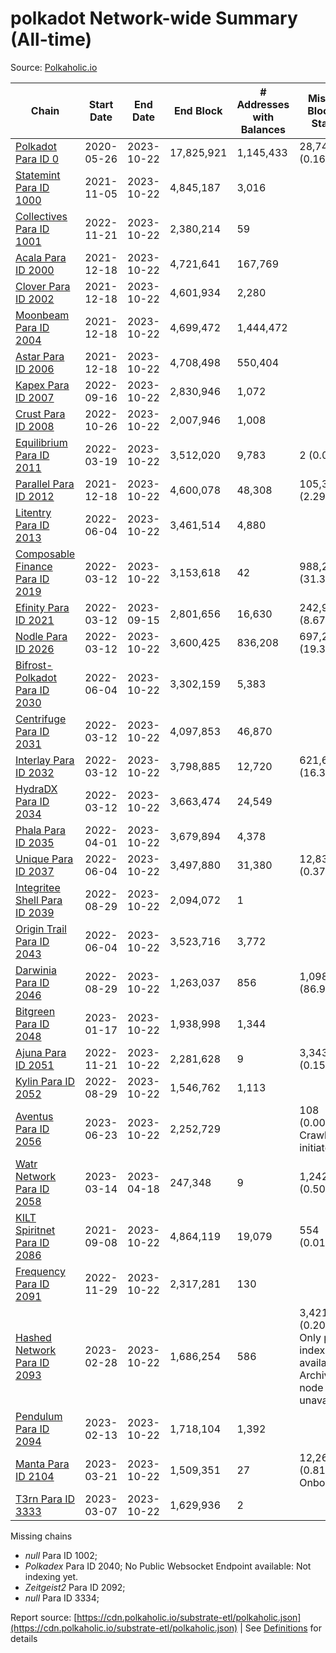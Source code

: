 # polkadot Network-wide Summary (All-time)

Source: [Polkaholic.io](https://polkaholic.io)


| Chain            | Start Date | End Date | End Block | # Addresses with Balances | Missing Blocks / Status |
| ---------------- | ---------- | ---------| --------- | ------------------------- | ----------------------- |
| [Polkadot Para ID 0](/polkadot/0-polkadot) | 2020-05-26 | 2023-10-22 | 17,825,921 |  1,145,433 | 28,747 (0.16%)  |
| [Statemint Para ID 1000](/polkadot/1000-statemint) | 2021-11-05 | 2023-10-22 | 4,845,187 |  3,016 |    |
| [Collectives Para ID 1001](/polkadot/1001-collectives) | 2022-11-21 | 2023-10-22 | 2,380,214 |  59 |    |
| [Acala Para ID 2000](/polkadot/2000-acala) | 2021-12-18 | 2023-10-22 | 4,721,641 |  167,769 |    |
| [Clover Para ID 2002](/polkadot/2002-clover) | 2021-12-18 | 2023-10-22 | 4,601,934 |  2,280 |    |
| [Moonbeam Para ID 2004](/polkadot/2004-moonbeam) | 2021-12-18 | 2023-10-22 | 4,699,472 |  1,444,472 |    |
| [Astar Para ID 2006](/polkadot/2006-astar) | 2021-12-18 | 2023-10-22 | 4,708,498 |  550,404 |    |
| [Kapex Para ID 2007](/polkadot/2007-kapex) | 2022-09-16 | 2023-10-22 | 2,830,946 |  1,072 |    |
| [Crust Para ID 2008](/polkadot/2008-crust) | 2022-10-26 | 2023-10-22 | 2,007,946 |  1,008 |    |
| [Equilibrium Para ID 2011](/polkadot/2011-equilibrium) | 2022-03-19 | 2023-10-22 | 3,512,020 |  9,783 | 2 (0.00%)  |
| [Parallel Para ID 2012](/polkadot/2012-parallel) | 2021-12-18 | 2023-10-22 | 4,600,078 |  48,308 | 105,336 (2.29%)  |
| [Litentry Para ID 2013](/polkadot/2013-litentry) | 2022-06-04 | 2023-10-22 | 3,461,514 |  4,880 |    |
| [Composable Finance Para ID 2019](/polkadot/2019-composable) | 2022-03-12 | 2023-10-22 | 3,153,618 |  42 | 988,228 (31.34%)  |
| [Efinity Para ID 2021](/polkadot/2021-efinity) | 2022-03-12 | 2023-09-15 | 2,801,656 |  16,630 | 242,949 (8.67%)  |
| [Nodle Para ID 2026](/polkadot/2026-nodle) | 2022-03-12 | 2023-10-22 | 3,600,425 |  836,208 | 697,249 (19.37%)  |
| [Bifrost-Polkadot Para ID 2030](/polkadot/2030-bifrost-dot) | 2022-06-04 | 2023-10-22 | 3,302,159 |  5,383 |    |
| [Centrifuge Para ID 2031](/polkadot/2031-centrifuge) | 2022-03-12 | 2023-10-22 | 4,097,853 |  46,870 |    |
| [Interlay Para ID 2032](/polkadot/2032-interlay) | 2022-03-12 | 2023-10-22 | 3,798,885 |  12,720 | 621,626 (16.36%)  |
| [HydraDX Para ID 2034](/polkadot/2034-hydradx) | 2022-03-12 | 2023-10-22 | 3,663,474 |  24,549 |    |
| [Phala Para ID 2035](/polkadot/2035-phala) | 2022-04-01 | 2023-10-22 | 3,679,894 |  4,378 |    |
| [Unique Para ID 2037](/polkadot/2037-unique) | 2022-06-04 | 2023-10-22 | 3,497,880 |  31,380 | 12,839 (0.37%)  |
| [Integritee Shell Para ID 2039](/polkadot/2039-integritee-shell) | 2022-08-29 | 2023-10-22 | 2,094,072 |  1 |    |
| [Origin Trail Para ID 2043](/polkadot/2043-origintrail) | 2022-06-04 | 2023-10-22 | 3,523,716 |  3,772 |    |
| [Darwinia Para ID 2046](/polkadot/2046-darwinia) | 2022-08-29 | 2023-10-22 | 1,263,037 |  856 | 1,098,047 (86.94%)  |
| [Bitgreen Para ID 2048](/polkadot/2048-bitgreen) | 2023-01-17 | 2023-10-22 | 1,938,998 |  1,344 |    |
| [Ajuna Para ID 2051](/polkadot/2051-ajuna) | 2022-11-21 | 2023-10-22 | 2,281,628 |  9 | 3,343 (0.15%)  |
| [Kylin Para ID 2052](/polkadot/2052-kylin) | 2022-08-29 | 2023-10-22 | 1,546,762 |  1,113 |    |
| [Aventus Para ID 2056](/polkadot/2056-aventus) | 2023-06-23 | 2023-10-22 | 2,252,729 |   | 108 (0.00%) Crawling initiated |
| [Watr Network Para ID 2058](/polkadot/2058-watr) | 2023-03-14 | 2023-04-18 | 247,348 |  9 | 1,242 (0.50%)  |
| [KILT Spiritnet Para ID 2086](/polkadot/2086-kilt) | 2021-09-08 | 2023-10-22 | 4,864,119 |  19,079 | 554 (0.01%)  |
| [Frequency Para ID 2091](/polkadot/2091-frequency) | 2022-11-29 | 2023-10-22 | 2,317,281 |  130 |    |
| [Hashed Network Para ID 2093](/polkadot/2093-hashed) | 2023-02-28 | 2023-10-22 | 1,686,254 |  586 | 3,421 (0.20%) Only partial index available: Archive node unavailable |
| [Pendulum Para ID 2094](/polkadot/2094-pendulum) | 2023-02-13 | 2023-10-22 | 1,718,104 |  1,392 |    |
| [Manta Para ID 2104](/polkadot/2104-manta) | 2023-03-21 | 2023-10-22 | 1,509,351 |  27 | 12,262 (0.81%) Onboarding |
| [T3rn Para ID 3333](/polkadot/3333-t3rn) | 2023-03-07 | 2023-10-22 | 1,629,936 |  2 |    |

Missing chains


* *null* Para ID 1002; 
* *Polkadex* Para ID 2040; No Public Websocket Endpoint available: Not indexing yet.
* *Zeitgeist2* Para ID 2092; 
* *null* Para ID 3334; 

Report source: [https://cdn.polkaholic.io/substrate-etl/polkaholic.json](https://cdn.polkaholic.io/substrate-etl/polkaholic.json) | See [Definitions](/DEFINITIONS.md) for details

